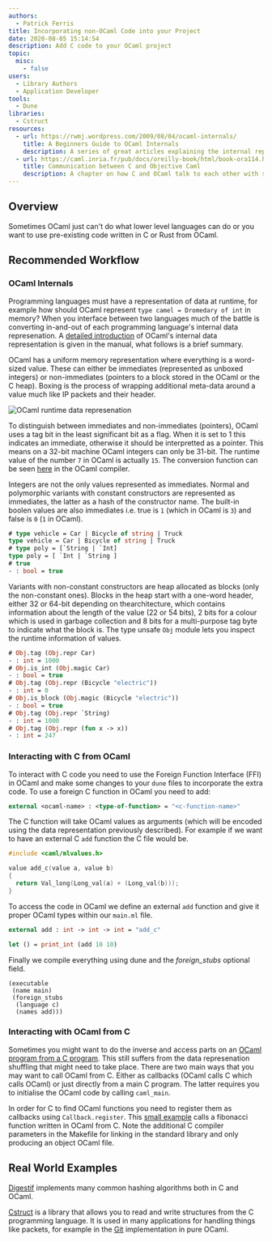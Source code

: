 ```yaml
---
authors:
  - Patrick Ferris
title: Incorporating non-OCaml Code into your Project
date: 2020-08-05 15:14:54
description: Add C code to your OCaml project
topic: 
  misc: 
    - false
users:
  - Library Authors
  - Application Developer
tools:
  - Dune
libraries: 
  - Cstruct
resources: 
  - url: https://rwmj.wordpress.com/2009/08/04/ocaml-internals/
    title: A Beginners Guide to OCaml Internals
    description: A series of great articles explaining the internal representation of values in OCaml, useful for understanding things like memory profiling and GC.
  - url: https://caml.inria.fr/pub/docs/oreilly-book/html/book-ora114.html
    title: Communication between C and Objective Caml 
    description: A chapter on how C and OCaml talk to each other with some useful diagrams too
---
```


## Overview

Sometimes OCaml just can't do what lower level languages can do or you want to use pre-existing code written in C or Rust from OCaml. 

## Recommended Workflow

### OCaml Internals 

Programming languages must have a representation of data at runtime, for example how should OCaml represent `type camel = Dromedary of int` in memory? When you interface between two languages much of the battle is converting in-and-out of each programming language's internal data represenation. A [detailed introduction](https://caml.inria.fr/pub/docs/manual-ocaml/intfc.html#s%3Ac-ocaml-datatype-repr) of OCaml's internal data representation is given in the manual, what follows is a brief summary.

OCaml has a uniform memory representation where everything is a word-sized value. These can either be immediates (represented as unboxed integers) or non-immediates (pointers to a block stored in the OCaml or the C heap). Boxing is the process of wrapping additional meta-data around a value much like IP packets and their header. 

![OCaml runtime data represenation](/images/data-repr.jpg)

To distinguish between immediates and non-immediates (pointers), OCaml uses a tag bit in the least significant bit as a flag. When it is set to 1 this indicates an immediate, otherwise it should be interpretted as a pointer. This means on a 32-bit machine OCaml integers can only be 31-bit. The runtime value of the number `7` in OCaml is actually `15`. The conversion function can be seen [here](https://github.com/ocaml/ocaml/blob/trunk/runtime/caml/mlvalues.h#L75) in the OCaml compiler.

Integers are not the only values represented as immediates. Normal and polymorphic variants with constant constructors are represented as immediates, the latter as a hash of the constructor name. The built-in boolen values are also immediates i.e. true is `1` (which in OCaml is `3`) and false is `0` (`1` in OCaml).

```ocaml env=types
# type vehicle = Car | Bicycle of string | Truck 
type vehicle = Car | Bicycle of string | Truck
# type poly = [`String | `Int]
type poly = [ `Int | `String ]
# true
- : bool = true
```

Variants with non-constant constructors are heap allocated as blocks (only the non-constant ones). Blocks in the heap start with a one-word header, either 32 or 64-bit depending on thearchitecture, which contains information about the length of the value (22 or 54 bits), 2 bits for a colour which is used in garbage collection and 8 bits for a multi-purpose tag byte to indicate what the block is. The type unsafe `Obj` module lets you inspect the runtime information of values. 

```ocaml env=types
# Obj.tag (Obj.repr Car)
- : int = 1000
# Obj.is_int (Obj.magic Car)
- : bool = true
# Obj.tag (Obj.repr (Bicycle "electric"))
- : int = 0
# Obj.is_block (Obj.magic (Bicycle "electric"))
- : bool = true
# Obj.tag (Obj.repr `String)
- : int = 1000
# Obj.tag (Obj.repr (fun x -> x)) 
- : int = 247
```

### Interacting with C from OCaml 

To interact with C code you need to use the Foreign Function Interface (FFI) in OCaml and make some changes to your `dune` files to incorporate the extra code. To use a foreign C function in OCaml you need to add: 

~~~ocaml
external <ocaml-name> : <type-of-function> = "<c-function-name>"
~~~

The C function will take OCaml values as arguments (which will be encoded using the data representation previously described). For example if we want to have an external C `add` function the C file would be. 

<!-- $MDX file=examples/c-from-ocaml/add.c -->
```c
#include <caml/mlvalues.h>

value add_c(value a, value b)
{
  return Val_long(Long_val(a) + (Long_val(b)));
}
```

To access the code in OCaml we define an external `add` function and give it proper OCaml types within our `main.ml` file. 

<!-- $MDX file=examples/c-from-ocaml/main.ml -->
```ocaml
external add : int -> int -> int = "add_c"

let () = print_int (add 10 10)
```

Finally we compile everything using dune and the *foreign_stubs* optional field.  

<!-- $MDX file=examples/c-from-ocaml/dune -->
```
(executable
 (name main)
 (foreign_stubs
  (language c)
  (names add)))
```

### Interacting with OCaml from C 

Sometimes you might want to do the inverse and access parts on an [OCaml program from a C program](https://ocaml.org/releases/4.10/htmlman/intfc.html). This still suffers from the data represenation shuffling that might need to take place. There are two main ways that you may want to call OCaml from C. Either as callbacks (OCaml calls C which calls OCaml) or just directly from a main C program. The latter requires you to initialise the OCaml code by calling `caml_main`. 

In order for C to find OCaml functions you need to register them as callbacks using `Callback.register`. This [small example](https://github.com/patricoferris/ocaml-c-example) calls a fibonacci function written in OCaml from C. Note the additional C compiler parameters in the Makefile for linking in the standard library and only producing an object OCaml file. 

## Real World Examples

[Digestif](https://github.com/mirage/digestif/tree/master/src-c/native) implements many common hashing algorithms both in C and OCaml.

[Cstruct](https://github.com/mirage/ocaml-cstruct)  is a library that allows you to read and write structures from the C programming language. It is used in many applications for handling things like packets, for example in the [Git](https://github.com/mirage/ocaml-git) implementation in pure OCaml.
